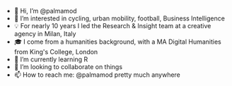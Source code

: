- 👋 Hi, I’m @palmamod
- 👀 I’m interested in cycling, urban mobility, football, Business Intelligence
- 💡 For nearly 10 years I led the Research & Insight team at a creative agency in Milan, Italy
- 🎓 I come from a humanities background, with a MA Digital Humanities from King's College, London
- 🌱 I’m currently learning R
- 💞️ I’m looking to collaborate on things
- 📫 How to reach me: @palmamod pretty much anywhere

<!---
palmamod/palmamod is a ✨ special ✨ repository because its `README.md` (this file) appears on your GitHub profile.
You can click the Preview link to take a look at your changes.
--->

